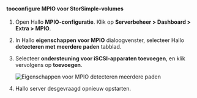 #### <a name="tooconfigure-mpio-for-storsimple-volumes"></a>tooconfigure MPIO voor StorSimple-volumes
1. Open Hallo **MPIO-configuratie**. Klik op **Serverbeheer > Dashboard > Extra > MPIO**.
2. In Hallo **eigenschappen voor MPIO** dialoogvenster, selecteer Hallo **detecteren met meerdere paden** tabblad.
3. Selecteer **ondersteuning voor iSCSI-apparaten toevoegen**, en klik vervolgens op **toevoegen**.  
   
    ![Eigenschappen voor MPIO detecteren meerdere paden](./media/storsimple-configure-mpio-volumes/IC741003.png)
4. Hallo server desgevraagd opnieuw opstarten.

